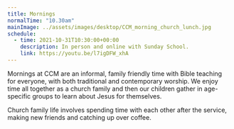 ```yaml
---
title: Mornings
normalTime: "10.30am"
mainImage: ../assets/images/desktop/CCM_morning_church_lunch.jpg
schedule:
  - time: 2021-10-31T10:30:00+00:00
    description: In person and online with Sunday School.
    link: https://youtu.be/l7igDFW_xhA
---
```

Mornings at CCM are an informal, family friendly time with Bible teaching for everyone, with both traditional and contemporary worship. We enjoy time all together as a church family and then our children gather in age-specific groups to learn about Jesus for themselves.

Church family life involves spending time with each other after the service, making new friends and catching up over coffee.

